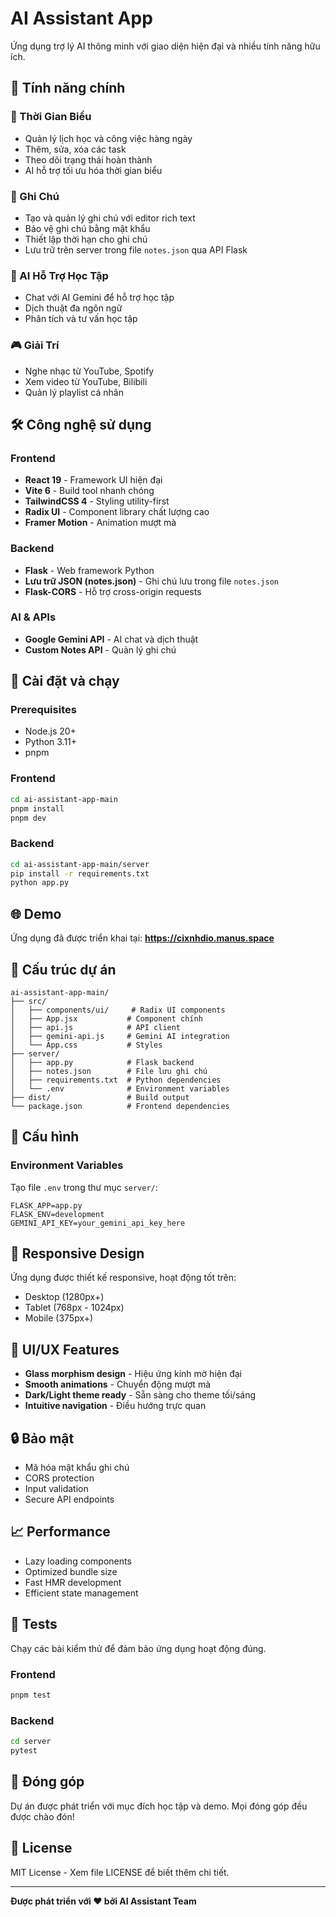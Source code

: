 # AI Assistant App

Ứng dụng trợ lý AI thông minh với giao diện hiện đại và nhiều tính năng hữu ích.

## 🌟 Tính năng chính

### 📅 Thời Gian Biểu
- Quản lý lịch học và công việc hàng ngày
- Thêm, sửa, xóa các task
- Theo dõi trạng thái hoàn thành
- AI hỗ trợ tối ưu hóa thời gian biểu

### 📝 Ghi Chú
- Tạo và quản lý ghi chú với editor rich text
- Bảo vệ ghi chú bằng mật khẩu
- Thiết lập thời hạn cho ghi chú
- Lưu trữ trên server trong file `notes.json` qua API Flask

### 🤖 AI Hỗ Trợ Học Tập
- Chat với AI Gemini để hỗ trợ học tập
- Dịch thuật đa ngôn ngữ
- Phân tích và tư vấn học tập

### 🎮 Giải Trí
- Nghe nhạc từ YouTube, Spotify
- Xem video từ YouTube, Bilibili
- Quản lý playlist cá nhân

## 🛠️ Công nghệ sử dụng

### Frontend
- **React 19** - Framework UI hiện đại
- **Vite 6** - Build tool nhanh chóng
- **TailwindCSS 4** - Styling utility-first
- **Radix UI** - Component library chất lượng cao
- **Framer Motion** - Animation mượt mà

### Backend
- **Flask** - Web framework Python
- **Lưu trữ JSON (notes.json)** - Ghi chú lưu trong file `notes.json`
- **Flask-CORS** - Hỗ trợ cross-origin requests

### AI & APIs
- **Google Gemini API** - AI chat và dịch thuật
- **Custom Notes API** - Quản lý ghi chú

## 🚀 Cài đặt và chạy

### Prerequisites
- Node.js 20+
- Python 3.11+
- pnpm

### Frontend
```bash
cd ai-assistant-app-main
pnpm install
pnpm dev
```

### Backend
```bash
cd ai-assistant-app-main/server
pip install -r requirements.txt
python app.py
```

## 🌐 Demo

Ứng dụng đã được triển khai tại: **https://cixnhdio.manus.space**

## 📁 Cấu trúc dự án

```
ai-assistant-app-main/
├── src/
│   ├── components/ui/     # Radix UI components
│   ├── App.jsx           # Component chính
│   ├── api.js            # API client
│   ├── gemini-api.js     # Gemini AI integration
│   └── App.css           # Styles
├── server/
│   ├── app.py            # Flask backend
│   ├── notes.json        # File lưu ghi chú
│   ├── requirements.txt  # Python dependencies
│   └── .env              # Environment variables
├── dist/                 # Build output
└── package.json          # Frontend dependencies
```

## 🔧 Cấu hình

### Environment Variables
Tạo file `.env` trong thư mục `server/`:
```
FLASK_APP=app.py
FLASK_ENV=development
GEMINI_API_KEY=your_gemini_api_key_here
```

## 📱 Responsive Design

Ứng dụng được thiết kế responsive, hoạt động tốt trên:
- Desktop (1280px+)
- Tablet (768px - 1024px)
- Mobile (375px+)

## 🎨 UI/UX Features

- **Glass morphism design** - Hiệu ứng kính mờ hiện đại
- **Smooth animations** - Chuyển động mượt mà
- **Dark/Light theme ready** - Sẵn sàng cho theme tối/sáng
- **Intuitive navigation** - Điều hướng trực quan

## 🔒 Bảo mật

- Mã hóa mật khẩu ghi chú
- CORS protection
- Input validation
- Secure API endpoints

## 📈 Performance

- Lazy loading components
- Optimized bundle size
- Fast HMR development
- Efficient state management

## 🧪 Tests

Chạy các bài kiểm thử để đảm bảo ứng dụng hoạt động đúng.

### Frontend

```bash
pnpm test
```

### Backend

```bash
cd server
pytest
```

## 🤝 Đóng góp

Dự án được phát triển với mục đích học tập và demo. Mọi đóng góp đều được chào đón!

## 📄 License

MIT License - Xem file LICENSE để biết thêm chi tiết.

---

**Được phát triển với ❤️ bởi AI Assistant Team**

